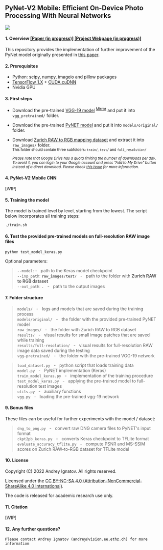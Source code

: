 ## PyNet-V2 Mobile: Efficient On-Device Photo Processing With Neural Networks

<img src="http://people.ee.ethz.ch/~ihnatova/assets/img/pynet/pynet_teaser.jpg"/>


#### 1. Overview [[Paper (in progress)]]() [[Project Webpage (in progress)]]()

This repository provides the implementation of further improvement of the PyNet model originally presented in [this paper](https://arxiv.org/abs/2002.05509). 


#### 2. Prerequisites

- Python: scipy, numpy, imageio and pillow packages
- [TensorFlow 1.X](https://www.tensorflow.org/install/) + [CUDA cuDNN](https://developer.nvidia.com/cudnn)
- Nvidia GPU


#### 3. First steps

- Download the pre-trained [VGG-19 model](https://polybox.ethz.ch/index.php/s/7z5bHNg5r5a0g7k) <sup>[Mirror](https://drive.google.com/file/d/0BwOLOmqkYj-jMGRwaUR2UjhSNDQ/view?usp=sharing&resourcekey=0-Ff-0HUQsoKJxZ84trhsHpA)</sup> and put it into `vgg_pretrained/` folder.
- Download the pre-trained [PyNET model](https://drive.google.com/file/d/1txsJaCbeC-Tk53TPlvVk3IPpRw1Ro3BS/view?usp=sharing) and put it into `models/original/` folder.
- Download [Zurich RAW to RGB mapping dataset](http://people.ee.ethz.ch/~ihnatova/pynet.html#dataset) and extract it into `raw_images/` folder.    
  <sub>This folder should contain three subfolders: `train/`, `test/` and `full_resolution/`</sub>
  
  <sub>*Please note that Google Drive has a quota limiting the number of downloads per day. To avoid it, you can login to your Google account and press "Add to My Drive" button instead of a direct download. Please check [this issue](https://github.com/aiff22/PyNET/issues/4) for more information.* </sub>



#### 4. PyNet-V2 Mobile CNN

[WIP]


#### 5. Training the model

The model is trained level by level, starting from the lowest. The script below incorporates all training steps:

```bash
./train.sh
```


#### 6. Test the provided pre-trained models on full-resolution RAW image files

```bash
python test_model_keras.py
```

Optional parameters:

>```--model```: - &nbsp; path to the Keras model checkpoint <br/>
>```--inp_path```: **```raw_images/test/```** &nbsp; - &nbsp; path to the folder with **Zurich RAW to RGB dataset** <br/>
>```--out_path```: **```.```** &nbsp; - &nbsp; path to the output images <br/>


#### 7. Folder structure

>```models/```            &nbsp; - &nbsp; logs and models that are saved during the training process <br/>
>```models/original/```   &nbsp; - &nbsp; the folder with the provided pre-trained PyNET model <br/>
>```raw_images/```        &nbsp; - &nbsp; the folder with Zurich RAW to RGB dataset <br/>
>```results/```           &nbsp; - &nbsp; visual results for small image patches that are saved while training <br/>
>```results/full-resolution/``` &nbsp; - &nbsp; visual results for full-resolution RAW image data saved during the testing <br/>
>```vgg-pretrained/```    &nbsp; - &nbsp; the folder with the pre-trained VGG-19 network <br/>

>```load_dataset.py```    &nbsp; - &nbsp; python script that loads training data <br/>
>```model.py```           &nbsp; - &nbsp; PyNET implementation (Keras) <br/>
>```train_model_keras.py```     &nbsp; - &nbsp; implementation of the training procedure <br/>
>```test_model_keras.py```      &nbsp; - &nbsp; applying the pre-trained model to full-resolution test images <br/>
>```utils.py```           &nbsp; - &nbsp; auxiliary functions <br/>
>```vgg.py```             &nbsp; - &nbsp; loading the pre-trained vgg-19 network <br/>


#### 9. Bonus files

These files can be useful for further experiments with the model / dataset:

>```dng_to_png.py```            &nbsp; - &nbsp; convert raw DNG camera files to PyNET's input format <br/>
>```ckpt2pb_keras.py```     &nbsp; - &nbsp; converts Keras checkpoint to TFLite format <br/>
>```evaluate_accuracy_tflite.py```     &nbsp; - &nbsp; compute PSNR and MS-SSIM scores on Zurich RAW-to-RGB dataset for TFLite model <br/>


#### 10. License

Copyright (C) 2022 Andrey Ignatov. All rights reserved.

Licensed under the [CC BY-NC-SA 4.0 (Attribution-NonCommercial-ShareAlike 4.0 International)](https://creativecommons.org/licenses/by-nc-sa/4.0/legalcode).

The code is released for academic research use only.


#### 11. Citation
[WIP] 


#### 12. Any further questions?

```
Please contact Andrey Ignatov (andrey@vision.ee.ethz.ch) for more information
```
